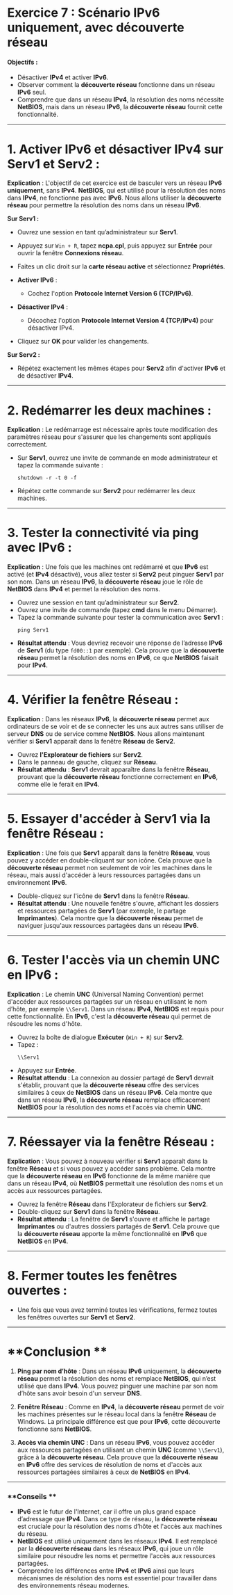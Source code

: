 # **Exercice 7 : Scénario IPv6 uniquement, avec découverte réseau**

#### **Objectifs :**
- Désactiver **IPv4** et activer **IPv6**.
- Observer comment la **découverte réseau** fonctionne dans un réseau **IPv6** seul.
- Comprendre que dans un réseau **IPv4**, la résolution des noms nécessite **NetBIOS**, mais dans un réseau **IPv6**, la **découverte réseau** fournit cette fonctionnalité.

---

# **1. Activer IPv6 et désactiver IPv4 sur Serv1 et Serv2 :**

   **Explication** : L'objectif de cet exercice est de basculer vers un réseau **IPv6 uniquement**, sans **IPv4**. **NetBIOS**, qui est utilisé pour la résolution des noms dans **IPv4**, ne fonctionne pas avec **IPv6**. Nous allons utiliser la **découverte réseau** pour permettre la résolution des noms dans un réseau **IPv6**.

   **Sur Serv1 :**
   - Ouvrez une session en tant qu’administrateur sur **Serv1**.
   - Appuyez sur `Win + R`, tapez **ncpa.cpl**, puis appuyez sur **Entrée** pour ouvrir la fenêtre **Connexions réseau**.
   - Faites un clic droit sur la **carte réseau active** et sélectionnez **Propriétés**.
   
   - **Activer IPv6** :
     - Cochez l'option **Protocole Internet Version 6 (TCP/IPv6)**.
   - **Désactiver IPv4** :
     - Décochez l'option **Protocole Internet Version 4 (TCP/IPv4)** pour désactiver IPv4.
   - Cliquez sur **OK** pour valider les changements.

   **Sur Serv2 :**
   - Répétez exactement les mêmes étapes pour **Serv2** afin d'activer **IPv6** et de désactiver **IPv4**.

---

# **2. Redémarrer les deux machines :**

   **Explication** : Le redémarrage est nécessaire après toute modification des paramètres réseau pour s'assurer que les changements sont appliqués correctement.

   - Sur **Serv1**, ouvrez une invite de commande en mode administrateur et tapez la commande suivante :
     ```
     shutdown -r -t 0 -f
     ```
   - Répétez cette commande sur **Serv2** pour redémarrer les deux machines.

---

# **3. Tester la connectivité via ping avec IPv6 :**

   **Explication** : Une fois que les machines ont redémarré et que **IPv6** est activé (et **IPv4** désactivé), vous allez tester si **Serv2** peut pinguer **Serv1** par son nom. Dans un réseau **IPv6**, la **découverte réseau** joue le rôle de **NetBIOS** dans **IPv4** et permet la résolution des noms.

   - Ouvrez une session en tant qu’administrateur sur **Serv2**.
   - Ouvrez une invite de commande (tapez **cmd** dans le menu Démarrer).
   - Tapez la commande suivante pour tester la communication avec **Serv1** :
     ```
     ping Serv1
     ```
   - **Résultat attendu** : Vous devriez recevoir une réponse de l’adresse **IPv6** de **Serv1** (du type `fd00::1` par exemple). Cela prouve que la **découverte réseau** permet la résolution des noms en **IPv6**, ce que **NetBIOS** faisait pour **IPv4**.

---

# **4. Vérifier la fenêtre Réseau :**

   **Explication** : Dans les réseaux **IPv6**, la **découverte réseau** permet aux ordinateurs de se voir et de se connecter les uns aux autres sans utiliser de serveur **DNS** ou de service comme **NetBIOS**. Nous allons maintenant vérifier si **Serv1** apparaît dans la fenêtre **Réseau** de **Serv2**.

   - Ouvrez **l'Explorateur de fichiers** sur **Serv2**.
   - Dans le panneau de gauche, cliquez sur **Réseau**.
   - **Résultat attendu** : **Serv1** devrait apparaître dans la fenêtre **Réseau**, prouvant que la **découverte réseau** fonctionne correctement en **IPv6**, comme elle le ferait en **IPv4**.

---

# **5. Essayer d'accéder à Serv1 via la fenêtre Réseau :**

   **Explication** : Une fois que **Serv1** apparaît dans la fenêtre **Réseau**, vous pouvez y accéder en double-cliquant sur son icône. Cela prouve que la **découverte réseau** permet non seulement de voir les machines dans le réseau, mais aussi d'accéder à leurs ressources partagées dans un environnement **IPv6**.

   - Double-cliquez sur l'icône de **Serv1** dans la fenêtre **Réseau**.
   - **Résultat attendu** : Une nouvelle fenêtre s'ouvre, affichant les dossiers et ressources partagées de **Serv1** (par exemple, le partage **Imprimantes**). Cela montre que la **découverte réseau** permet de naviguer jusqu'aux ressources partagées dans un réseau **IPv6**.

---

# **6. Tester l'accès via un chemin UNC en IPv6 :**

   **Explication** : Le chemin **UNC** (Universal Naming Convention) permet d'accéder aux ressources partagées sur un réseau en utilisant le nom d’hôte, par exemple `\\Serv1`. Dans un réseau **IPv4**, **NetBIOS** est requis pour cette fonctionnalité. En **IPv6**, c'est la **découverte réseau** qui permet de résoudre les noms d'hôte.

   - Ouvrez la boîte de dialogue **Exécuter** (`Win + R`) sur **Serv2**.
   - Tapez :
     ```
     \\Serv1
     ```
   - Appuyez sur **Entrée**.
   - **Résultat attendu** : La connexion au dossier partagé de **Serv1** devrait s'établir, prouvant que la **découverte réseau** offre des services similaires à ceux de **NetBIOS** dans un réseau **IPv6**. Cela montre que dans un réseau **IPv6**, la **découverte réseau** remplace efficacement **NetBIOS** pour la résolution des noms et l'accès via chemin **UNC**.

---

# **7. Réessayer via la fenêtre Réseau :**

   **Explication** : Vous pouvez à nouveau vérifier si **Serv1** apparaît dans la fenêtre **Réseau** et si vous pouvez y accéder sans problème. Cela montre que la **découverte réseau** en **IPv6** fonctionne de la même manière que dans un réseau **IPv4**, où **NetBIOS** permettait une résolution des noms et un accès aux ressources partagées.

   - Ouvrez la fenêtre **Réseau** dans l'Explorateur de fichiers sur **Serv2**.
   - Double-cliquez sur **Serv1** dans la fenêtre **Réseau**.
   - **Résultat attendu** : La fenêtre de **Serv1** s'ouvre et affiche le partage **Imprimantes** ou d'autres dossiers partagés de **Serv1**. Cela prouve que la **découverte réseau** apporte la même fonctionnalité en **IPv6** que **NetBIOS** en **IPv4**.

---

# **8. Fermer toutes les fenêtres ouvertes :**

   - Une fois que vous avez terminé toutes les vérifications, fermez toutes les fenêtres ouvertes sur **Serv1** et **Serv2**.

---
# **Conclusion **

1. **Ping par nom d’hôte** : Dans un réseau **IPv6** uniquement, la **découverte réseau** permet la résolution des noms et remplace **NetBIOS**, qui n’est utilisé que dans **IPv4**. Vous pouvez pinguer une machine par son nom d’hôte sans avoir besoin d'un serveur **DNS**.
   
2. **Fenêtre Réseau** : Comme en **IPv4**, la **découverte réseau** permet de voir les machines présentes sur le réseau local dans la fenêtre **Réseau** de Windows. La principale différence est que pour **IPv6**, cette découverte fonctionne sans **NetBIOS**.

3. **Accès via chemin UNC** : Dans un réseau **IPv6**, vous pouvez accéder aux ressources partagées en utilisant un chemin **UNC** (comme `\\Serv1`), grâce à la **découverte réseau**. Cela prouve que la **découverte réseau** en **IPv6** offre des services de résolution de noms et d'accès aux ressources partagées similaires à ceux de **NetBIOS** en **IPv4**.

---
### **Conseils **

- **IPv6** est le futur de l'Internet, car il offre un plus grand espace d’adressage que **IPv4**. Dans ce type de réseau, la **découverte réseau** est cruciale pour la résolution des noms d’hôte et l'accès aux machines du réseau.
- **NetBIOS** est utilisé uniquement dans les réseaux **IPv4**. Il est remplacé par la **découverte réseau** dans les réseaux **IPv6**, qui joue un rôle similaire pour résoudre les noms et permettre l'accès aux ressources partagées.
- Comprendre les différences entre **IPv4** et **IPv6** ainsi que leurs mécanismes de résolution des noms est essentiel pour travailler dans des environnements réseau modernes.

